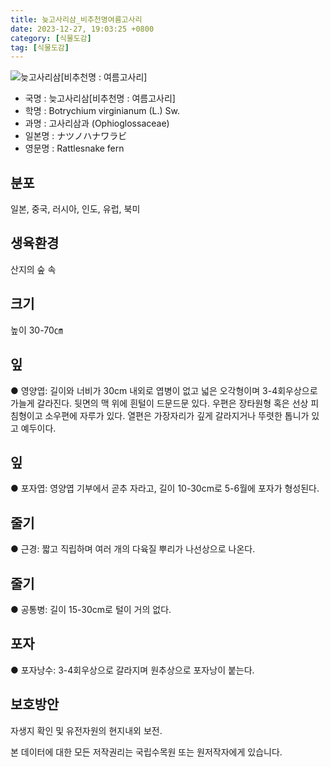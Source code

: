 ```yaml
---
title: 늦고사리삼_비추천명여름고사리
date: 2023-12-27, 19:03:25 +0800
category: [식물도감]
tag: [식물도감]
---
```




![늦고사리삼[비추천명 : 여름고사리]](http://www.nature.go.kr/fileUpload/plants/basic/Ophioglossaceae/Botrychium/359/359_1_th2.jpg)
- 국명 : 늦고사리삼[비추천명 : 여름고사리]
- 학명 : Botrychium virginianum (L.) Sw.
- 과명 : 고사리삼과 (Ophioglossaceae)
- 일본명 : ナツノハナワラビ
- 영문명 : Rattlesnake fern


## 분포
일본, 중국, 러시아, 인도, 유럽, 북미
## 생육환경
산지의 숲 속
## 크기
높이 30-70㎝
## 잎
● 영양엽: 길이와 너비가 30cm 내외로 엽병이 없고 넓은 오각형이며 3-4회우상으로 가늘게 갈라진다. 뒷면의 맥 위에 흰털이 드문드문 있다. 우편은 장타원형 혹은 선상 피침형이고 소우편에 자루가 있다. 열편은 가장자리가 깊게 갈라지거나 뚜렷한 톱니가 있고 예두이다. 
## 잎
● 포자엽: 영양엽 기부에서 곧추 자라고, 길이 10-30cm로 5-6월에 포자가 형성된다.
## 줄기
● 근경: 짧고 직립하며 여러 개의 다육질 뿌리가 나선상으로 나온다.
## 줄기
● 공통병: 길이 15-30cm로 털이 거의 없다. 
## 포자
● 포자낭수: 3-4회우상으로 갈라지며 원추상으로 포자낭이 붙는다.
## 보호방안
자생지 확인 및 유전자원의 현지내외 보전.






본 데이터에 대한 모든 저작권리는 국립수목원 또는 원저작자에게 있습니다.

